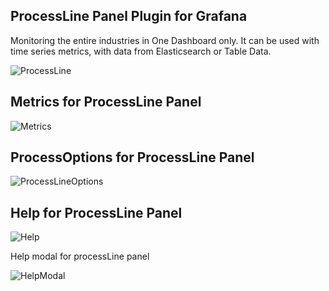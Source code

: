 
## ProcessLine Panel Plugin for Grafana

Monitoring the entire industries in One Dashboard only. It can be used with time series metrics, with  data from Elasticsearch or Table Data.

![ProcessLine](https://gimco-my.sharepoint.com/personal/yuraj_gogimco_com/_layouts/15/guestaccess.aspx?docid=1ec2aad75c883446bb22e35bc694c2814&authkey=AeqsXaHP3g427qrg9mFCeig)

## Metrics for ProcessLine Panel

![Metrics](https://gimco-my.sharepoint.com/personal/yuraj_gogimco_com/_layouts/15/guestaccess.aspx?docid=1d8e328ef55c34b629729e5fd8d37773b&authkey=AcnJiyDPd6mnexOOxwEbAHw)

## ProcessOptions for ProcessLine Panel

![ProcessLineOptions](https://gimco-my.sharepoint.com/personal/yuraj_gogimco_com/_layouts/15/guestaccess.aspx?docid=16a37b1a4cd004920af57d24a143928f5&authkey=AZhoIpfN6GWxprCTOAHDPm0)


## Help for ProcessLine Panel

![Help](https://gimco-my.sharepoint.com/personal/yuraj_gogimco_com/_layouts/15/guestaccess.aspx?docid=101e72b1552ff4c43b2339b4afe1b2609&authkey=AV9LNPdXZWmu6TcmzkibSsw)

Help modal for processLine panel

![HelpModal](https://gimco-my.sharepoint.com/personal/yuraj_gogimco_com/_layouts/15/guestaccess.aspx?docid=1da09310faa414270b758a2133759f124&authkey=AUB8ZzVei4_BVLDL1664zdU)
